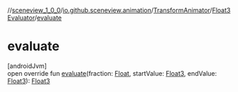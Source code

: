 //[sceneview_1_0_0](../../../../index.md)/[io.github.sceneview.animation](../../index.md)/[TransformAnimator](../index.md)/[Float3Evaluator](index.md)/[evaluate](evaluate.md)

# evaluate

[androidJvm]\
open override fun [evaluate](evaluate.md)(fraction: [Float](https://kotlinlang.org/api/latest/jvm/stdlib/kotlin/-float/index.html), startValue: [Float3](../../../../../sceneview/sceneview/dev.romainguy.kotlin.math/-float3/index.md), endValue: [Float3](../../../../../sceneview/sceneview/dev.romainguy.kotlin.math/-float3/index.md)): [Float3](../../../../../sceneview/sceneview/dev.romainguy.kotlin.math/-float3/index.md)
